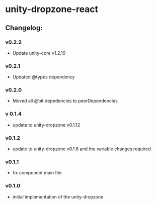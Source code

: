 # unity-dropzone-react

## Changelog:

### v0.2.2
- Update unity-core v1.2.10

### v0.2.1
- Updated @types dependency

### v0.2.0
- Moved all @bit depedencies to peerDependencies

### v 0.1.4
- update to unity-dropzone v0.1.12

### v0.1.2
- update to unity-dropzone v0.1.8 and the variable changes required

### v0.1.1
- fix component main file

### v0.1.0
- initial implementation of the unity-dropzone
